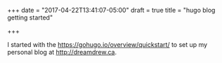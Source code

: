 +++
date = "2017-04-22T13:41:07-05:00"
draft = true
title = "hugo blog getting started"

+++

I started with the https://gohugo.io/overview/quickstart/ to set up my personal blog at http://dreamdrew.ca.


